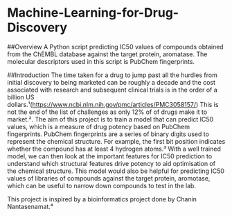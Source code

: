 # Machine-Learning-for-Drug-Discovery

##Overview
A Python script predicting IC50 values of compounds obtained from the ChEMBL database against the target protein, aromatase. The molecular descriptors used in this script is PubChem fingerprints.

##Introduction
The time taken for a drug to jump past all the hurdles from initial discovery to being marketed can be roughly a decade and the cost associated with research and subsequent clinical trials is in the order of a billion US dollars.¹(https://www.ncbi.nlm.nih.gov/pmc/articles/PMC3058157/) This is not the end of the list of challenges as only 12% of of drugs make it to market.². The aim of this project is to train a model that can predict IC50 values, which is a measure of drug potency based on PubChem fingerprints. PubChem fingerprints are a series of binary digits used to represent the chemical structure. For example, the first bit position indicates whether the compound has at least 4 hydrogen atoms.³ With a well trained model, we can then look at the important features for IC50 prediction to understand which structural features drive potency to aid optimisation of the chemical structure. This model would also be helpful for predicting IC50 values of libraries of compounds against the target protein, aromotase, which can be useful to narrow down compounds to test in the lab.

This project is inspired by a bioinformatics project done by Chanin Nantasenamat.⁴
